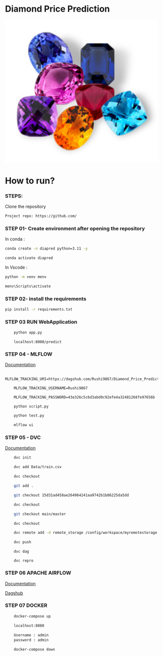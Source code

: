 # Diamond Price Prediction 
<img src="https://github.com/Rushi9867/Diamond_Price_Prediction/blob/main/Data/Gemstones.jpg" alt="Alt text" width="1000"/>

# How to run?
### STEPS:

Clone the repository

```bash
Project repo: https://github.com/
```

### STEP 01- Create environment after opening the repository

In conda :

```bash
conda create -n diapred python=3.11 -y
```

```bash
conda activate diapred
```

In Vscode :

```bash
python -m venv menv
```

```bash
menv\Scripts\activate
```

### STEP 02- install the requirements
```bash
pip install -r requirements.txt
```

### STEP 03 RUN WebApplication

```bash
    python app.py
```

```
    localhost:8000/predict
```
### STEP 04  - MLFLOW

[Documentation](https://mlflow.org/docs/latest/python_api/mlflow.html)

```
    MLFLOW_TRACKING_URI=https://dagshub.com/Rushi9867/Diamond_Price_Prediction.mlflow
```
```
    MLFLOW_TRACKING_USERNAME=Rushi9867
```
```
    MLFLOW_TRACKING_PASSWORD=43e326c5c6d3abd9c92efe4a32481268fe97656b
```
```
    python script.py
```

```bash
    python test.py
```

```bash 
    mlflow ui
```

### STEP 05 - DVC

[Documentation](https://dvc.org/doc)

```bash
    dvc init
```

```bash
    dvc add Data/train.csv
```

```bash
    dvc checkout
```

```bash
    git add .
```
```bash
    git checkout 15d31ad458ae264964241aa9742b1b86225da5dd
```

```bash
    dvc checkout
```

```bash 
    git checkout main/master
```

```bash
    dvc checkout
```

```bash 
    dvc remote add -d remote_storage /config/workspace/myremotestorage
```

```bash
    dvc push
```

```
    dvc dag
```

```
    dvc repro
```

### STEP 06 APACHE AIRFLOW


[Documentation](https://airflow.apache.org/docs/)
 

[Dagshub](https://dagshub.com/)

### STEP 07 DOCKER 

```bash
    docker-compose up
```

```bash
    localhost:8080
```

```bash
    Username : admin
    password : admin
```

```
    docker-compose down
```
